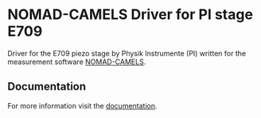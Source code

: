 # NOMAD-CAMELS Driver for PI stage E709

Driver for the E709 piezo stage by Physik Instrumente (PI) written for the measurement software [NOMAD-CAMELS](https://fau-lap.github.io/NOMAD-CAMELS/).


## Documentation

For more information visit the [documentation](https://fau-lap.github.io/NOMAD-CAMELS/doc/instruments/instruments.html).